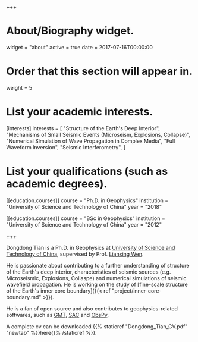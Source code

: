 +++
# About/Biography widget.
widget = "about"
active = true
date = 2017-07-16T00:00:00

# Order that this section will appear in.
weight = 5

# List your academic interests.
[interests]
  interests = [
    "Structure of the Earth's Deep Interior",
    "Mechanisms of Small Seismic Events (Microseism, Explosions, Collapse)",
    "Numerical Simulation of Wave Propagation in Complex Media",
    "Full Waveform Inversion",
    "Seismic Interferometry",
  ]

# List your qualifications (such as academic degrees).
[[education.courses]]
  course = "Ph.D. in Geophysics"
  institution = "University of Science and Technology of China"
  year = "2018"

[[education.courses]]
  course = "BSc in Geophysics"
  institution = "University of Science and Technology of China"
  year = "2012"

+++

Dongdong Tian is a Ph.D. in Geophysics at
[University of Science and Technology of China](http://en.ustc.edu.cn/),
supervised by Prof. [Lianxing Wen](http://geophysics.geo.sunysb.edu/wen/).

He is passionate about contributing to a further understanding of structure
of the Earth's deep interior, characteristics of seismic sources
(e.g. Microseismic, Explosions, Collaspe) and numerical simulations of seismic wavefield propagation.
He is working on the study of
[fine-scale structure of the Earth's inner core boundary]({{< ref "project/inner-core-boundary.md" >}}).

He is a fan of open source and also contributes to geophysics-related softwares, such as
[GMT](http://gmt.soest.hawaii.edu/),
[SAC](https://seiscode.iris.washington.edu/projects/sac)
and [ObsPy](http://docs.obspy.org/).

A complete cv can be downloaded {{% staticref "Dongdong_Tian_CV.pdf" "newtab" %}}here{{% /staticref %}}.
